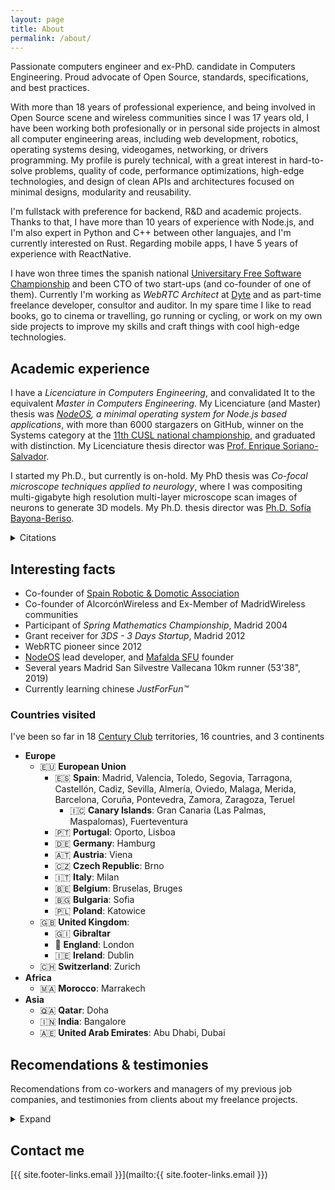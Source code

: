 ```yaml
---
layout: page
title: About
permalink: /about/
---
```


Passionate computers engineer and ex-PhD. candidate in Computers Engineering.
Proud advocate of Open Source, standards, specifications, and best practices.

With more than 18 years of professional experience, and being involved in Open
Source scene and wireless communities since I was 17 years old, I have been
working both profesionally or in personal side projects in almost all computer
engineering areas, including web development, robotics, operating systems
desing, videogames, networking, or drivers programming. My profile is purely
technical, with a great interest in hard-to-solve problems, quality of code,
performance optimizations, high-edge technologies, and design of clean APIs and
architectures focused on minimal designs, modularity and reusability.

I'm fullstack with preference for backend, R&D and academic projects. Thanks to
that, I have more than 10 years of experience with Node.js, and I'm also expert
in Python and C++ between other languajes, and I'm currently interested on Rust.
Regarding mobile apps, I have 5 years of experience with ReactNative.

I have won three times the spanish national
[Universitary Free Software Championship](https://www.concursosoftwarelibre.org)
and been CTO of two start-ups (and co-founder of one of them). Currently I'm
working as *WebRTC Architect* at [Dyte](https://www.dyte.io/) and as part-time
freelance developer, consultor and auditor. In my spare time I like to read
books, go to cinema or travelling, go running or cycling, or work on my own side
projects to improve my skills and craft things with cool high-edge technologies.

## Academic experience

I have a *Licenciature in Computers Engineering*, and convalidated It to the
equivalent *Master in Computers Engineering*. My Licenciature (and Master)
thesis was
*[NodeOS](projects.md#nodeos), a minimal operating system for Node.js based applications*,
with more than 6000 stargazers on GitHub, winner on the Systems category at the
[11th CUSL national championship](https://www.concursosoftwarelibre.org), and
graduated with distinction. My Licenciature thesis director was
[Prof. Enrique Soriano-Salvador](https://gsyc.urjc.es/~esoriano/).

I started my Ph.D., but currently is on-hold. My PhD thesis was *Co-focal
microscope techniques applied to neurology*, where I was compositing
multi-gigabyte high resolution multi-layer microscope scan images of neurons to
generate 3D models. My Ph.D. thesis director was
[Ph.D. Sofía Bayona-Beriso](https://gestion2.urjc.es/pdi/ver/sofia.bayona).

<details>
  <summary>Citations</summary>

- [NodeOS](projects.md#nodeos)
  - [Novática 236.pdf](<../papers/Novática 236.pdf>), April-June 2016:

    > They were also given honorable mentions for the projects:
    >
    > [...]
    >
    > **NodeOS** of **Jesús Leganés Combarro** (Rey Juan Carlos University).

    <details>
      <summary>Original (spanish)</summary>

      > Se entregaron también menciones especiales para los proyectos:
      >
      > [...]
      >
      > **NodeOS** de **Jesús Leganés Combarro** (Universidad Rey Juan Carlos).

    </details>

  - [The Case for Writing Network Drivers in High-Level Programming Languages](<../papers/The Case for Writing Network Drivers in High-Level Programming Languages.pdf>),
    13 September 2019:

    > 4.10.1 Related work. JavaScript is rarely used for low-level code, the
    > most OS-like projects are **NodeOS** and OS.js. **NodeOS** uses the Linux
    > kernel with Node.js as user space. OS.js runs a window manager and
    > applications in the browser and is backed by a server running Node.js on
    > a normal OS. Neither of these implements driver-level code in JavaScript.

- [ShareIt!](projects.md#shareit)
  - [Introducing ufo.js: A browser-oriented p2p network.pdf](<../papers/Introducing ufo.js: A browser-oriented p2p network.pdf>),
    February 2014:

    > Among real life applications using the datachannel as best as they can, we
    > should definitely mention **shareit** and sharefest. Such applications
    > allow browsers to share files in the absence of any form of upload to
    > external servers, as opposed to well-known services such as Dropbox or
    > Google Drive. Both **shareit** and sharefest use an external server
    > holding and managing a connection to each peer; these connections are
    > used to accomplish all the signaling procedures between peers. Thus the
    > actual p2p communication happens during file transfers.

    **Note**: [ShareIt!](projects.md#shareit) used an external server to
    bootstrap the initial discovery and signaling with other peers, once they
    were connected to at least another peer and being part of the P2P network,
    the discovery and signaling with new peers was done directly between peers
    over the P2P network itself, leaving the connection with the external
    server as a fallback mechanims.

</details>

## Interesting facts

- Co-founder of [Spain Robotic & Domotic Association](https://www.arde.cc)
- Co-founder of AlcorcónWireless and Ex-Member of MadridWireless communities
- Participant of *Spring Mathematics Championship*, Madrid 2004
- Grant receiver for *3DS - 3 Days Startup*, Madrid 2012
- WebRTC pioneer since 2012
- [NodeOS](projects.md#nodeos) lead developer, and
  [Mafalda SFU](projects.md#mafalda) founder
- Several years Madrid San Silvestre Vallecana 10km runner (53'38", 2019)
- Currently learning chinese *JustForFun&trade;*

### Countries visited

I've been so far in 18
[Century Club](https://travelerscenturyclub.org/countries-and-territories)
territories, 16 countries, and 3 continents

- **Europe**
  - 🇪🇺 **European Union**
    - 🇪🇸 **Spain**: Madrid, Valencia, Toledo, Segovia, Tarragona, Castellón,
      Cadiz, Sevilla, Almería, Oviedo, Malaga, Merida, Barcelona, Coruña,
      Pontevedra, Zamora, Zaragoza, Teruel
      - 🇮🇨 **Canary Islands**: Gran Canaria (Las Palmas, Maspalomas),
        Fuerteventura
    - 🇵🇹 **Portugal**: Oporto, Lisboa
    - 🇩🇪 **Germany**: Hamburg
    - 🇦🇹 **Austria**: Viena
    - 🇨🇿 **Czech Republic**: Brno
    - 🇮🇹 **Italy**: Milan
    - 🇧🇪 **Belgium**: Bruselas, Bruges
    - 🇧🇬 **Bulgaria**: Sofia
    - 🇵🇱 **Poland**: Katowice
  - 🇬🇧 **United Kingdom**:
    - 🇬🇮 **Gibraltar**
    - 🏴󠁧󠁢󠁥󠁮󠁧󠁿 **England**: London
    - 🇮🇪 **Ireland**: Dublin
  - 🇨🇭 **Switzerland**: Zurich
- **Africa**
  - 🇲🇦 **Morocco**: Marrakech
- **Asia**
  - 🇶🇦 **Qatar**: Doha
  - 🇮🇳 **India**: Bangalore
  - 🇦🇪 **United Arab Emirates**: Abu Dhabi, Dubai

## Recomendations & testimonies

Recomendations from co-workers and managers of my previous job companies, and
testimonies from clients about my freelance projects.

<details>
  <summary>Expand</summary>

[Jorge Abrines](https://es.linkedin.com/in/jorge-abrines-b092423), CTO of
[Vaelsys](https://vaelsys.com/), July 2012:

> Jesus is a worker with a lot of knowledge in several technical areas, from
> low level programming up to scripting languages, and including devices
> integration that's where he was helping us. He is a person with a great
> interest for learning and improve himself each day, and I recommend him
> specially for his technical expertise and aptitudes.

[Diego González](https://www.linkedin.com/in/xmunch), Founder of SciArt Lab |
Software Engineer / Blockchain Expert at Docuten, May 2014:

> Jesus is much more than a brilliant developer. He loves to achieve complex
> goals just by using a keyboard and a bunch of code lines. I would describe him
> as a creative and genius mind, a geek with a lot of technical skills but also
> with engagement and passion. Jesus is that kind of guy that can launch a
> project to the top. I strongly recommend him.

[Juan Francisco Gato Luis](https://www.linkedin.com/in/jfcogato), Android R+D &
Singer, May 2014:

> I don't need so much words to recommend Jesús. Just one case, if you need a
> man that works for a project and not for money, this guy could reach it. He
> just can do it, and if he don't [know] how to made it, he will reach a way.

[Juan Searle](https://www.linkedin.com/in/juansearle), CTO at
[Full Circle_ apps](https://fullcircle.es/), December 2020:

> I agree a lot with everything [you've proposed]. I'm surprised that you have
> owned the code in just some hours, without documentation and without mentoring
> from our side. Cool!
>
> This afternoon we'll have a call with the client and let's see if we get their
> aproval for the testing/refactoring, I'll keep you updated. We're going to
> propose it as a critical action to be done.

> Tell you that it has been a pleasure to count on you for this job: serious,
> decisive and accessible. My idea is to have someone to whom I can ask for
> NodeJs development and evolution of projects already done like this one from
> TVN, and I think I've found the right person. If you are still available I
> will count on you in future projects without a doubt.

[Isabel Dorado](https://www.linkedin.com/in/isabeldoradomoreno/), Remote Talent
Advocate at [Circular](https://trycircular.com/), December 2020:

> Senior developer with experience leading teams and really hands on. Background
> in both back and frontend development. His expertise is related to Python,
> Node and C++. Spanish and English!

[Miguel Muñoz Royo](https://www.linkedin.com/in/miguelmunoz/), Business and
Technical Lead at [UST Global](https://ustglobal.es/), December 2020:

> The truth is that the conversation with Jesús has been very good. He's a
> Node.js super architect with experience more than enough for the profile we
> are looking for.

[Judith Aranda Rubio](https://www.linkedin.com/in/juditharanda/), Talent
Management at [Ferrovial](https://www.ferrovial.com/), December 2020:

> Wide development experiences and skills.

[Alberto Doval Iglesias](https://www.linkedin.com/in/albertodoval/), CTO at
[Councilbox](https://www.councilbox.com/), June 2021:

> Jesus was working with us at Councilbox in a very ambitious project to
> replace our video conferencing server. His experience at webrtc helped us
> complete the migration of our video infrastructure to Mediasoup.

[James Croney](https://github.com/techtruth), Tech Lead at
[Virbela](https://virbela.com/), November 2021:

> You have good eyes for spotting best approaches and practices for things, even
> if people ignore them.

> You have a good head on your shoulders about code and you offer good insights
> about things.

[Sol Rengifo Calderón](https://www.linkedin.com/in/sol-rengifo-calder%C3%B3n-5ba96514a/),
founder of [Gud](https://gud.social/), July 2022:

> Working with Jesus has been a luxury. He has been able to offer us an accurate
> and detailed view of the status of the project and has advised us at all times
> in an accurate, clear, honest and very professional manner. We will continue
> to collaborate with him without a doubt.

</details>

## Contact me

[{{ site.footer-links.email }}](mailto:{{ site.footer-links.email }})
